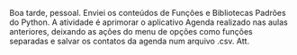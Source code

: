 Boa tarde, pessoal. Enviei os conteúdos de Funções e Bibliotecas Padrões do Python. A atividade é aprimorar o aplicativo Agenda realizado nas aulas anteriores, deixando as ações do menu de opções como funções separadas e salvar os contatos da agenda num arquivo .csv.  Att.
